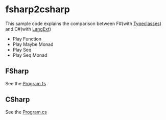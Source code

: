 fsharp2csharp
=============
This sample code explains the comparison between F#(with [Typeclasses](https://code.google.com/p/fsharp-typeclasses/)) and C#(with [LangExt](https://github.com/LangExt/LangExt))

* Play Function
* Play Maybe Monad
* Play Seq
* Play Seq Monad

## FSharp
See the [Program.fs](https://github.com/otf/fsharp2csharp/blob/master/fsharp2csharp/FSharpCode/Program.fs "Program.fs")

## CSharp
See the [Program.cs](https://github.com/otf/fsharp2csharp/blob/master/fsharp2csharp/CSharpCode/Program.cs "Program.cs")
